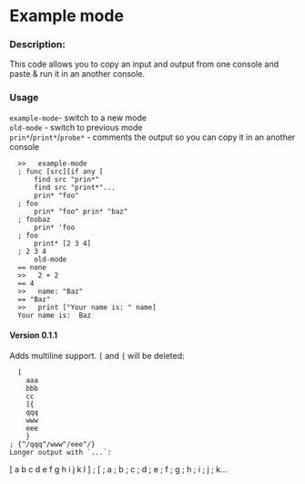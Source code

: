 # Example mode

### Description:

This code allows you to copy an input and output from one console and paste & run it in an another console.

### Usage

`example-mode`- switch to a new mode  
`old-mode` - switch to previous mode  
`prin*`/`print*`/`probe*` - comments the output so you can copy it in an another console

```
  >>   example-mode
  ; func [src][if any [
      find src "prin*"
      find src "print*"...
      prin* "foo"
  ; foo
      prin* "foo" prin* "baz"
  ; foobaz
      prin* 'foo
  ; foo
      print* [2 3 4]
  ; 2 3 4
      old-mode
  == none
  >>   2 + 2
  == 4
  >>   name: "Baz"
  == "Baz"
  >>   print ["Your name is: " name]
  Your name is:  Baz
```
#### Version 0.1.1

Adds multiline support.
`[` and `{` will be deleted:
```
  [
    aaa
    bbb
    cc
    ]{
    qqq
    www
    eee
    }
; {^/qqq^/www^/eee^/}
Longer output with `...`:
```
  [
    a
    b
    c
    d
    e
    f
    g
    h
    i
    j
    k
    l
    ]
; [
;     a 
;     b 
;     c 
;     d 
;     e 
;     f 
;     g 
;     h 
;     i 
;     j 
;     k...
```